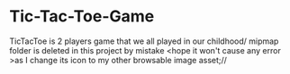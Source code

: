# Tic-Tac-Toe-Game
TicTacToe is 2 players game that we all played in our childhood/ 
mipmap folder is deleted in this project by mistake <hope it won't cause any error >as I change its icon to my other browsable image asset;//

